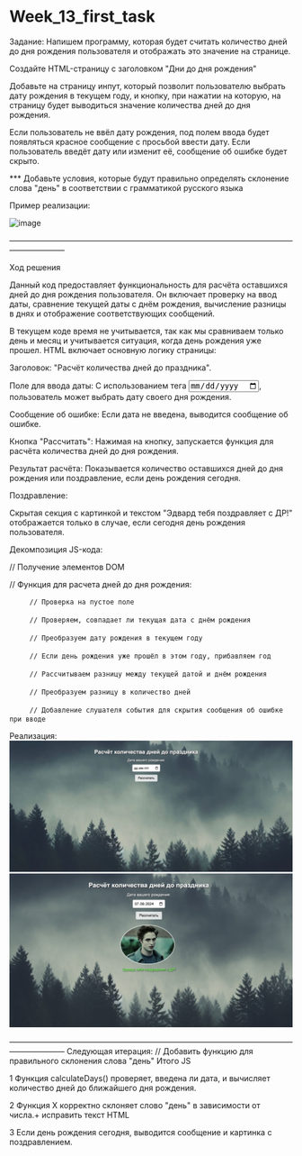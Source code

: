 # Week_13_first_task


Задание: 
Напишем программу, которая будет считать количество дней до дня рождения пользователя и отображать это значение на странице.

Создайте HTML-страницу с заголовком "Дни до дня рождения"

Добавьте на страницу инпут, который позволит пользователю выбрать дату рождения в текущем году, и кнопку, при нажатии на которую, на страницу будет выводиться значение количества дней до дня рождения.

Если пользователь не ввёл дату рождения, под полем ввода будет появляться красное сообщение с просьбой ввести дату. Если пользователь введёт дату или изменит её, сообщение об ошибке будет скрыто.

*** Добавьте условия, которые будут правильно определять склонение слова "день" в соответствии с грамматикой русского языка

Пример реализации:

![image](https://github.com/user-attachments/assets/fbc44c77-b50f-4eca-b586-ce05ea5c393e)

––––––––––––––––––––––––––––––––––––––––––––––––––––––––––––––––––––––––––––––––––––––

Ход решения


Данный код предоставляет функциональность для расчёта оставшихся дней до дня рождения пользователя. Он включает проверку на ввод даты, сравнение текущей даты с днём рождения, вычисление разницы в днях и отображение соответствующих сообщений.

В текущем коде время не учитывается, так как мы сравниваем только день и месяц и учитывается ситуация, когда день рождения уже прошел.
HTML включает основную логику страницы:

Заголовок: "Расчёт количества дней до праздника".

Поле для ввода даты: С использованием тега <input type="date">, пользователь может выбрать дату своего дня рождения.

Сообщение об ошибке: Если дата не введена, выводится сообщение об ошибке.

Кнопка "Рассчитать": Нажимая на кнопку, запускается функция для расчёта количества дней до дня рождения.

Результат расчёта: Показывается количество оставшихся дней до дня рождения или поздравление, если день рождения сегодня.

Поздравление:

Скрытая секция с картинкой и текстом "Эдвард тебя поздравляет с ДР!" отображается только в случае, если сегодня день рождения пользователя.


Декомпозиция JS-кода:

// Получение элементов DOM

// Функция для расчета дней до дня рождения:

         // Проверка на пустое поле

         // Проверяем, совпадает ли текущая дата с днём рождения

         // Преобразуем дату рождения в текущем году

         // Если день рождения уже прошёл в этом году, прибавляем год

         // Рассчитываем разницу между текущей датой и днём рождения

         // Преобразуем разницу в количество дней

         // Добавление слушателя события для скрытия сообщения об ошибке при вводе

Реализация:
![alt text](<2024-09-07 11.48.38.jpg>)
![alt text](<Снимок экрана 2024-09-07 в 11.49.08-1.png>)

––––––––––––––––––––––––––––––––––––––––––––––––––––––––––––––––––––––––––––––––––––––
Следующая итерация:
// Добавить функцию для правильного склонения слова "день"
Итого JS

1 Функция calculateDays() проверяет, введена ли дата, и вычисляет количество дней до ближайшего дня рождения.

2 Функция X корректно склоняет слово "день" в зависимости от числа.+ исправить текст HTML

3 Если день рождения сегодня, выводится сообщение и картинка с поздравлением.